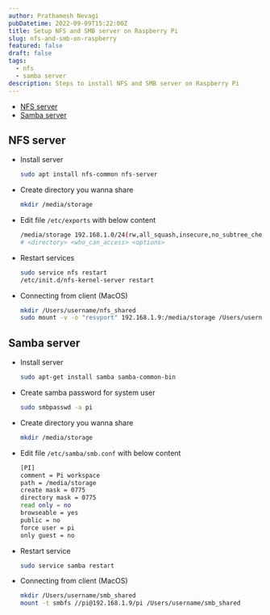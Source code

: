 ```yaml
---
author: Prathamesh Nevagi
pubDatetime: 2022-09-09T15:22:00Z
title: Setup NFS and SMB server on Raspberry Pi
slug: nfs-and-smb-on-raspberry
featured: false
draft: false
tags:
  - nfs
  - samba server
description: Steps to install NFS and SMB server on Raspberry Pi
---
```


<!--toc:start-->
- [NFS server](#nfs-server)
- [Samba server](#samba-server)
<!--toc:end-->

## NFS server
- Install server

  ```bash
  sudo apt install nfs-common nfs-server
  ```

- Create directory you wanna share

  ```bash
  mkdir /media/storage
  ```

- Edit file `/etc/exports` with below content

  ```bash
  /media/storage 192.168.1.0/24(rw,all_squash,insecure,no_subtree_check)
  # <directory> <who_can_access> <options>
  ```

- Restart services

  ```bash
  sudo service nfs restart
  /etc/init.d/nfs-kernel-server restart
  ```

- Connecting from client (MacOS)

  ```bash
  mkdir /Users/username/nfs_shared
  sudo mount -v -o "resvport" 192.168.1.9:/media/storage /Users/username/nfs_shared
  ```


## Samba server
- Install server

  ```bash
  sudo apt-get install samba samba-common-bin
  ```

- Create samba password for system user

  ```bash
  sudo smbpasswd -a pi
  ```

- Create directory you wanna share

  ```bash
  mkdir /media/storage
  ```

- Edit file `/etc/samba/smb.conf` with below content

  ```bash
  [PI]
  comment = Pi workspace
  path = /media/storage
  create mask = 0775
  directory mask = 0775
  read only = no
  browseable = yes
  public = no
  force user = pi
  only guest = no
  ```

- Restart service

  ```bash
  sudo service samba restart
  ```

- Connecting from client (MacOS)

  ```bash
  mkdir /Users/username/smb_shared
  mount -t smbfs //pi@192.168.1.9/pi /Users/username/smb_shared
  ```
